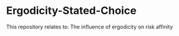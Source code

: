 # Ergodicity-Stated-Choice
This repository relates to: The influence of ergodicity on risk affinity

